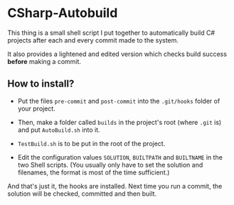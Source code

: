 CSharp-Autobuild
================

This thing is a small shell script I put together to automatically build
C# projects after each and every commit made to the system.

It also provides a lightened and edited version which checks build success
**before** making a commit.

How to install?
---------------

 * Put the files `pre-commit` and `post-commit` into the `.git/hooks` folder
   of your project.

 * Then, make a folder called `builds` in the project's root (where `.git`
   is) and put `AutoBuild.sh` into it.

 * `TestBuild.sh` is to be put in the root of the project.

 * Edit the configuration values `SOLUTION`, `BUILTPATH` and `BUILTNAME`
   in the two Shell scripts. (You usually only have to set the solution
   and filenames, the format is most of the time sufficient.)
 
And that's just it, the hooks are installed. Next time you run a commit,
the solution will be checked, committed and then built.
